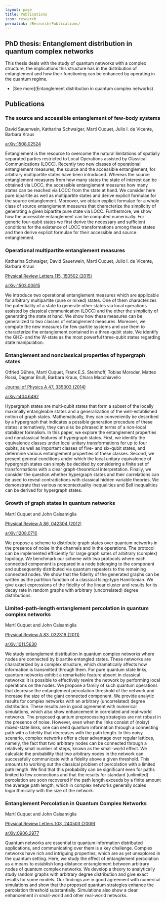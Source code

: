 ```yaml
---
layout: page
title: Publications
icon: research
permalink: /Research/Publications/
---
```


## PhD thesis: Entanglement distribution in quantum complex networks

This thesis deals with the study of quantum networks with a complex structure,
the implications this structure has in the distribution of entanglement and
how their functioning can be enhanced by operating in the quantum regime.

* [See more](Entanglement distribution in quantum complex networks)

## Publications

### The source and accessible entanglement of few-body systems

David Sauerwein, Katharina Schwaiger, Martí Cuquet, Julio I. de Vicente,
Barbara Kraus

[arXiv:1508.02524](http://arxiv.org/abs/1508.02524)

Entanglement is the resource to overcome the natural limitations of spatially
separated parties restricted to Local Operations assisted by Classical
Communications (LOCC). Recently two new classes of operational entanglement
measures, the source and the accessible entanglement, for arbitrary
multipartite states have been introduced. Whereas the source entanglement
measures from how many states the state of interest can be obtained via LOCC,
the accessible entanglement measures how many states can be reached via LOCC
from the state at hand. We consider here pure bipartite as well as
multipartite states and derive explicit formulae for the source entanglement.
Moreover, we obtain explicit formulae for a whole class of source entanglement
measures that characterize the simplicity of generating a given bipartite pure
state via LOCC. Furthermore, we show how the accessible entanglement can be
computed numerically. For generic four-qubit states we first derive the
necessary and sufficient conditions for the existence of LOCC transformations
among these states and then derive explicit formulae for their accessible and
source entanglement.

### Operational multipartite entanglement measures

Katharina Schwaiger, David Sauerwein, Martí Cuquet, Julio I. de Vicente,
Barbara Kraus

[Physical Review Letters 115, 150502 (2015)](http://dx.doi.org/10.1103/PhysRevLett.115.150502)

[arXiv:1503.00615](http://arxiv.org/abs/1503.00615)

We introduce two operational entanglement measures which are applicable for
arbitrary multipartite (pure or mixed) states. One of them characterizes the
potentiality of a state to generate other states via local operations assisted
by classical communication (LOCC) and the other the simplicity of generating
the state at hand. We show how these measures can be generalized to two
classes of entanglement measures. Moreover, we compute the new measures for
few-partite systems and use them to characterize the entanglement contained in
a three-qubit state. We identify the GHZ- and the W-state as the most powerful
three-qubit states regarding state manipulation. 

### Entanglement and nonclassical properties of hypergraph states

Otfried Gühne, Martí Cuquet, Frank E.S. Steinhoff, Tobias Moroder, Matteo
Rossi, Dagmar Bruß, Barbara Kraus, Chiara Macchiavello

[Journal of Physics A 47, 335303 (2014)](http://dx.doi.org/10.1088/1751-8113/47/33/335303)

[arXiv:1404.6492](http://arxiv.org/abs/1404.6492)

Hypergraph states are multi-qubit states that form a subset of the locally
maximally entangleable states and a generalization of the well-established
notion of graph states. Mathematically, they can conveniently be described by
a hypergraph that indicates a possible generation procedure of these states;
alternatively, they can also be phrased in terms of a non-local stabilizer
formalism. In this paper, we explore the entanglement properties and
nonclassical features of hypergraph states. First, we identify the equivalence
classes under local unitary transformations for up to four qubits, as well as
important classes of five- and six-qubit states, and determine various
entanglement properties of these classes. Second, we present general
conditions under which the local unitary equivalence of hypergraph states can
simply be decided by considering a finite set of transformations with a clear
graph-theoretical interpretation. Finally, we consider the question whether
hypergraph states and their correlations can be used to reveal contradictions
with classical hidden variable theories. We demonstrate that various
noncontextuality inequalities and Bell inequalities can be derived for
hypergraph states.

### Growth of graph states in quantum networks

Martí Cuquet and John Calsamiglia

[Physical Review A 86, 042304 (2012)](http://dx.doi.org/10.1103/PhysRevA.86.042304)

[arXiv:1208.0710](http://arxiv.org/abs/1208.0710)

We propose a scheme to distribute graph states over quantum networks in the
presence of noise in the channels and in the operations. The protocol can be
implemented efficiently for large graph sates of arbitrary (complex) topology.
We benchmark our scheme with two protocols where each connected component is
prepared in a node belonging to the component and subsequently distributed via
quantum repeaters to the remaining connected nodes. We show that the fidelity
of the generated graphs can be written as the partition function of a
classical Ising-type Hamiltonian. We give exact expressions of the fidelity of
the linear cluster and results for its decay rate in random graphs with
arbitrary (uncorrelated) degree distributions.

### Limited-path-length entanglement percolation in quantum complex networks

Martí Cuquet and John Calsamiglia

[Physical Review A 83, 032319 (2011)](http://dx.doi.org/10.1103/PhysRevA.83.032319)

[arXiv:1011.5630](http://arxiv.org/abs/1011.5630)

We study entanglement distribution in quantum complex networks where nodes are
connected by bipartite entangled states. These networks are characterized by a
complex structure, which dramatically affects how information is transmitted
through them. For pure quantum state links, quantum networks exhibit a
remarkable feature absent in classical networks: it is possible to effectively
rewire the network by performing local operations on the nodes. We propose a
family of such quantum operations that decrease the entanglement percolation
threshold of the network and increase the size of the giant connected
component. We provide analytic results for complex networks with an arbitrary
(uncorrelated) degree distribution. These results are in good agreement with
numerical simulations, which also show enhancement in correlated and
real-world networks. The proposed quantum preprocessing strategies are not
robust in the presence of noise. However, even when the links consist of
(noisy) mixed-state links, one can send quantum information through a
connecting path with a fidelity that decreases with the path length. In this
noisy scenario, complex networks offer a clear advantage over regular
lattices, namely, the fact that two arbitrary nodes can be connected through a
relatively small number of steps, known as the small-world effect. We
calculate the probability that two arbitrary nodes in the network can
successfully communicate with a fidelity above a given threshold. This amounts
to working out the classical problem of percolation with a limited path
length. We find that this probability can be significant even for paths
limited to few connections and that the results for standard (unlimited)
percolation are soon recovered if the path length exceeds by a finite amount
the average path length, which in complex networks generally scales
logarithmically with the size of the network.

### Entanglement Percolation in Quantum Complex Networks

Martí Cuquet and John Calsamiglia

[Physical Review Letters 103, 240503 (2009)](http://dx.doi.org/10.1103/PhysRevLett.103.240503)

[arXiv:0906.2977](http://arxiv.org/abs/0906.2977)

Quantum networks are essential to quantum information distributed
applications, and communicating over them is a key challenge. Complex networks
have rich and intriguing properties, which are as yet unexplored in the
quantum setting. Here, we study the effect of entanglement percolation as a
means to establish long-distance entanglement between arbitrary nodes of
quantum complex networks. We develop a theory to analytically study random
graphs with arbitrary degree distribution and give exact results for some
models. Our findings are in good agreement with numerical simulations and show
that the proposed quantum strategies enhance the percolation threshold
substantially. Simulations also show a clear enhancement in small-world and
other real-world networks.
